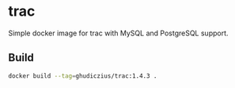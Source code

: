 # trac

Simple docker image for trac with MySQL and PostgreSQL support.

## Build

```sh
docker build --tag=ghudiczius/trac:1.4.3 .
```
